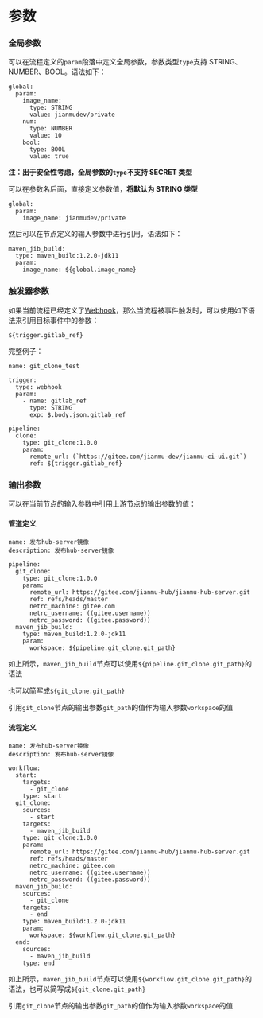 # 参数

### 全局参数

可以在流程定义的`param`段落中定义全局参数，参数类型`type`支持 STRING、NUMBER、BOOL。语法如下：
```
global:
  param:
    image_name:
      type: STRING
      value: jianmudev/private
    num: 
      type: NUMBER
      value: 10
    bool: 
      type: BOOL
      value: true
```
**注：出于安全性考虑，全局参数的`type`不支持 SECRET 类型**

可以在参数名后面，直接定义参数值，**将默认为 STRING 类型**
```
global:
  param:
    image_name: jianmudev/private
```
然后可以在节点定义的输入参数中进行引用，语法如下：
```
maven_jib_build:
  type: maven_build:1.2.0-jdk11
  param:
    image_name: ${global.image_name}
```

### 触发器参数

如果当前流程已经定义了[Webhook](guide/webhook.md)，那么当流程被事件触发时，可以使用如下语法来引用目标事件中的参数：

`${trigger.gitlab_ref}`

完整例子：
```
name: git_clone_test

trigger:
  type: webhook
  param:
    - name: gitlab_ref
      type: STRING
      exp: $.body.json.gitlab_ref

pipeline:
  clone:
    type: git_clone:1.0.0
    param:
      remote_url: (`https://gitee.com/jianmu-dev/jianmu-ci-ui.git`)
      ref: ${trigger.gitlab_ref}
```

### 输出参数

可以在当前节点的输入参数中引用上游节点的输出参数的值：
#### 管道定义
```
name: 发布hub-server镜像
description: 发布hub-server镜像

pipeline:
  git_clone:
    type: git_clone:1.0.0
    param:
      remote_url: https://gitee.com/jianmu-hub/jianmu-hub-server.git
      ref: refs/heads/master
      netrc_machine: gitee.com
      netrc_username: ((gitee.username))
      netrc_password: ((gitee.password))
  maven_jib_build:
    type: maven_build:1.2.0-jdk11
    param:
      workspace: ${pipeline.git_clone.git_path}
```
如上所示，`maven_jib_build`节点可以使用`${pipeline.git_clone.git_path}`的语法

也可以简写成`${git_clone.git_path}`

引用`git_clone`节点的输出参数`git_path`的值作为输入参数`workspace`的值

#### 流程定义
```
name: 发布hub-server镜像
description: 发布hub-server镜像

workflow:
  start:
    targets:
      - git_clone
    type: start
  git_clone:
    sources:
      - start
    targets:
      - maven_jib_build
    type: git_clone:1.0.0
    param:
      remote_url: https://gitee.com/jianmu-hub/jianmu-hub-server.git
      ref: refs/heads/master
      netrc_machine: gitee.com
      netrc_username: ((gitee.username))
      netrc_password: ((gitee.password))
  maven_jib_build:
    sources:
      - git_clone
    targets:
      - end
    type: maven_build:1.2.0-jdk11
    param:
      workspace: ${workflow.git_clone.git_path}
  end:
    sources:
      - maven_jib_build
    type: end
```
如上所示，`maven_jib_build`节点可以使用`${workflow.git_clone.git_path}`的语法，也可以简写成`${git_clone.git_path}`

引用`git_clone`节点的输出参数`git_path`的值作为输入参数`workspace`的值

